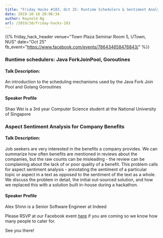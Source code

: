 ```yaml
---
title: "Friday Hacks #183, Oct 25: Runtime Schedulers & Sentiment Analysis"
date: 2019-10-18 20:06:34
author: Raynold Ng
url: /2019/10/friday-hacks-183
---
```


{{% friday_hack_header
    venue="Town Plaza Seminar Room 5, UTown, NUS"
    date="Oct 25"
    fb_event="https://www.facebook.com/events/786434658476843/" %}}

### Runtime schedulers: Java ForkJoinPool, Goroutines

#### Talk Description:

An introduction to the scheduling mechanisms used by the Java Fork Join Pool and Golang Goroutines

#### Speaker Profile

Shao Wei is a 3rd year Computer Science student at the National University of Singapore

### Aspect Sentiment Analysis for Company Benefits

#### Talk Description:

Job seekers are very interested in the benefits a company provides.  We can summarize how often benefits are mentioned in reviews about the companies, but the raw counts can be misleading - the review can be complaining about the lack of or poor quality of a benefit.  This problem calls for aspect sentiment analysis - annotating the sentiment of a particular topic or aspect in a text as opposed to the sentiment of the text as a whole.  We discuss the problem in detail, the initial out-sourced solution, and how we replaced this with a solution built in-house during a hackathon.

#### Speaker Profile

Alex Shinn is a Senior Software Engineer at Indeed

Please RSVP at our Facebook event [here](https://www.facebook.com/events/707046256457590/) if you are coming so we know how many people to cater for.

See you there!
